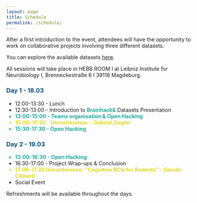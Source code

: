 ```yaml
---
layout: page
title: Schedule
permalink: /schedule/
---
```


<p>After a first introduction to the event, attendees will have the opportunity to work on collaborative projects involving three different datasets. <p>You can explore the available datasets <a href="https://brainhackmagdeburg.github.io/tutorials/">here</a>.</p>

All sessions will take place in HEBB ROOM I at Leibniz Institute for Neurobiology I, Brenneckestraße 6 I 39118 Magdeburg.


<style>
  h3 {
    color: #065078;
  }
  .open-hacking {
    color: #23a99f;
    font-weight: bold;
  }
  .unconference {
    color: #e0d821;
    font-weight: bold;
  }
</style>

<h3>Day 1 - 18.03</h3>
  <ul>
    <li>12:00-13:30 - Lunch</li>
    <li>12:30-13:00 - Introduction to <span class="open-hacking">Brainhack&</span> Datasets Presentation </li>
    <li class="open-hacking">13:00-15:00 - Teams organisation & <span class="open-hacking">Open Hacking</span></li>
    <li class="unconference">15:00-15:30 - <span class="unconference">Unconference:</span> - Gabriel Ziegler</li>
    <li class="open-hacking">15:30-17:30 - <span class="open-hacking">Open Hacking</span></li>
  </ul>

<h3>Day 2 - 19.03</h3>
  <ul>
    <li class="open-hacking">13:00-16:30 - <span class="open-hacking">Open Hacking</span></li>
    <li>16:30-17:00 - Project Wrap-ups & Conclusion </li>
    <li class="unconference">17:00-17.30 <span class="unconference">Unconference:</span> "Cognitive BCIs for Rodents" - Davide Ciliberti </li>
    <li>Social Event</li>
  </ul>

  
  Refreshments will be available throughout the days.
